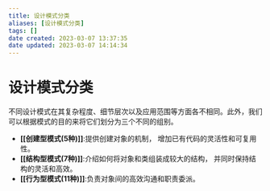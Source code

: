 ```yaml
---
title: 设计模式分类
aliases: [设计模式分类]
tags: []
date created: 2023-03-07 13:37:35
date updated: 2023-03-07 14:14:34
---
```


# 设计模式分类

不同设计模式在其复杂程度、细节层次以及应用范围等方面各不相同。此外，我们可以根据模式的目的来将它们划分为三个不同的组别。

- **[[创建型模式(5种)]]**:提供创建对象的机制， 增加已有代码的灵活性和可复用性。
- **[[结构型模式(7种)]]**:介绍如何将对象和类组装成较大的结构， 并同时保持结构的灵活和高效。
- **[[行为型模式(11种)]]**:负责对象间的高效沟通和职责委派。
